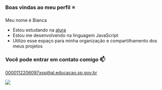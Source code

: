 ### Boas vindas ao meu perfil ⭐

Meu nome é Bianca

- Estou estudando na [alura](https://www.alura.com.br)
- Estou me desenvolvendo na linguagem JavaScript
- Utilizo esse espaço para minha organização e compartilhamento dos meus projetos

### Você pode entrar em contato comigo 📫

0000112206097xsp@al.educacao.sp.gov.br



![](https://media1.tenor.com/m/wPudCfjCrD8AAAAC/penguin-hello.gif)

